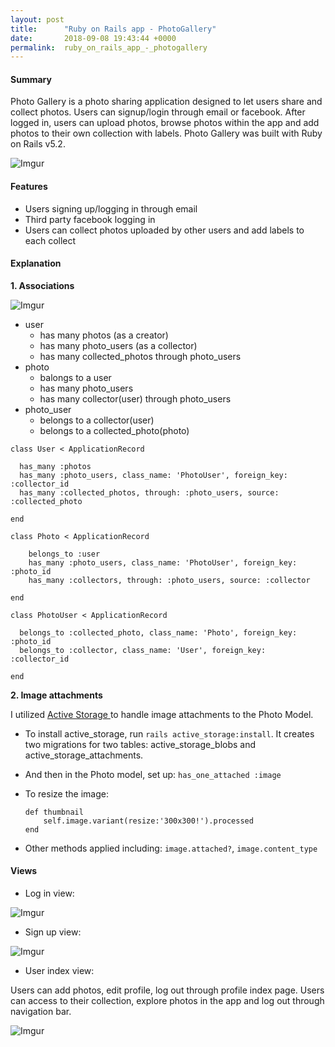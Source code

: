 ```yaml
---
layout: post
title:      "Ruby on Rails app - PhotoGallery"
date:       2018-09-08 19:43:44 +0000
permalink:  ruby_on_rails_app_-_photogallery
---
```



#### Summary

Photo Gallery is a photo sharing application designed to let users share and collect photos. Users can signup/login through email or facebook. After logged in, users can upload photos, browse photos within the app and add photos to their own collection with labels. Photo Gallery was built with Ruby on Rails v5.2.

  ![Imgur](https://i.imgur.com/jLQ4fKt.jpg)


#### Features

*  Users signing up/logging in  through email
*  Third party facebook logging in
*  Users can collect photos uploaded by other users and add labels to each collect


#### Explanation

**1. Associations**

![Imgur](https://i.imgur.com/MhICNlZ.png)

- user
     - has many photos (as a creator)
     - has many photo_users (as a collector)
     - has many collected_photos through photo_users
- photo
     - balongs to a user
     - has many photo_users
     - has many collector(user) through photo_users
- photo_user
     - belongs to a collector(user)
     - belongs to a collected_photo(photo)

```
class User < ApplicationRecord

  has_many :photos
  has_many :photo_users, class_name: 'PhotoUser', foreign_key: :collector_id
  has_many :collected_photos, through: :photo_users, source: :collected_photo

end
```

```
class Photo < ApplicationRecord

	belongs_to :user
	has_many :photo_users, class_name: 'PhotoUser', foreign_key: :photo_id
	has_many :collectors, through: :photo_users, source: :collector
	
end
```

```
class PhotoUser < ApplicationRecord

  belongs_to :collected_photo, class_name: 'Photo', foreign_key: :photo_id
  belongs_to :collector, class_name: 'User', foreign_key: :collector_id

end
```

**2. Image attachments**

I utilized [Active Storage ](https://edgeguides.rubyonrails.org/active_storage_overview.html) to handle image attachments to the Photo Model. 
- To install active_storage, run `rails active_storage:install`. It creates two migrations for two tables: active_storage_blobs and active_storage_attachments. 
- And then in the Photo model, set up: `has_one_attached :image`
-  To resize the image:

    ```
    def thumbnail
        self.image.variant(resize:'300x300!').processed
    end
    ```
- Other methods applied including: `image.attached?`, `image.content_type`


#### Views

* Log in  view:

![Imgur](https://i.imgur.com/GWEbYUm.png)

* Sign up view:

![Imgur](https://i.imgur.com/Ub4REME.png)

* User index view:

Users can add photos, edit profile, log out through profile index page. Users can access to their collection, explore photos in the app and log out through navigation bar.

![Imgur](https://i.imgur.com/7U0Hxjb.png)




  
